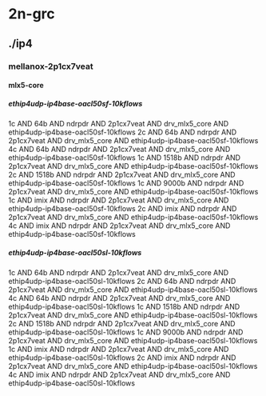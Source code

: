 # 2n-grc
## ./ip4
### mellanox-2p1cx7veat
#### mlx5-core
##### ethip4udp-ip4base-oacl50sf-10kflows
1c AND 64b AND ndrpdr AND 2p1cx7veat AND drv_mlx5_core AND ethip4udp-ip4base-oacl50sf-10kflows
2c AND 64b AND ndrpdr AND 2p1cx7veat AND drv_mlx5_core AND ethip4udp-ip4base-oacl50sf-10kflows
4c AND 64b AND ndrpdr AND 2p1cx7veat AND drv_mlx5_core AND ethip4udp-ip4base-oacl50sf-10kflows
1c AND 1518b AND ndrpdr AND 2p1cx7veat AND drv_mlx5_core AND ethip4udp-ip4base-oacl50sf-10kflows
2c AND 1518b AND ndrpdr AND 2p1cx7veat AND drv_mlx5_core AND ethip4udp-ip4base-oacl50sf-10kflows
1c AND 9000b AND ndrpdr AND 2p1cx7veat AND drv_mlx5_core AND ethip4udp-ip4base-oacl50sf-10kflows
1c AND imix AND ndrpdr AND 2p1cx7veat AND drv_mlx5_core AND ethip4udp-ip4base-oacl50sf-10kflows
2c AND imix AND ndrpdr AND 2p1cx7veat AND drv_mlx5_core AND ethip4udp-ip4base-oacl50sf-10kflows
4c AND imix AND ndrpdr AND 2p1cx7veat AND drv_mlx5_core AND ethip4udp-ip4base-oacl50sf-10kflows
##### ethip4udp-ip4base-oacl50sl-10kflows
1c AND 64b AND ndrpdr AND 2p1cx7veat AND drv_mlx5_core AND ethip4udp-ip4base-oacl50sl-10kflows
2c AND 64b AND ndrpdr AND 2p1cx7veat AND drv_mlx5_core AND ethip4udp-ip4base-oacl50sl-10kflows
4c AND 64b AND ndrpdr AND 2p1cx7veat AND drv_mlx5_core AND ethip4udp-ip4base-oacl50sl-10kflows
1c AND 1518b AND ndrpdr AND 2p1cx7veat AND drv_mlx5_core AND ethip4udp-ip4base-oacl50sl-10kflows
2c AND 1518b AND ndrpdr AND 2p1cx7veat AND drv_mlx5_core AND ethip4udp-ip4base-oacl50sl-10kflows
1c AND 9000b AND ndrpdr AND 2p1cx7veat AND drv_mlx5_core AND ethip4udp-ip4base-oacl50sl-10kflows
1c AND imix AND ndrpdr AND 2p1cx7veat AND drv_mlx5_core AND ethip4udp-ip4base-oacl50sl-10kflows
2c AND imix AND ndrpdr AND 2p1cx7veat AND drv_mlx5_core AND ethip4udp-ip4base-oacl50sl-10kflows
4c AND imix AND ndrpdr AND 2p1cx7veat AND drv_mlx5_core AND ethip4udp-ip4base-oacl50sl-10kflows